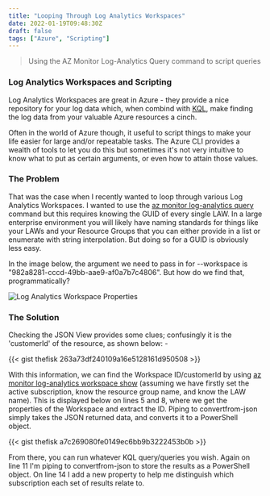 ```yaml
---
title: "Looping Through Log Analytics Workspaces"
date: 2022-01-19T09:48:30Z
draft: false
tags: ["Azure", "Scripting"]
---
```

> Using the AZ Monitor Log-Analytics Query command to script queries

### Log Analytics Workspaces and Scripting

Log Analytics Workspaces are great in Azure - they provide a nice repository for your log data which, when combind with [KQL](https://docs.microsoft.com/en-us/sharepoint/dev/general-development/keyword-query-language-kql-syntax-reference), make finding the log data from your valuable Azure resources a cinch.

Often in the world of Azure though, it useful to script things to make your life easier for large and/or repeatable tasks.  The Azure CLI provides a wealth of tools to let you do this but sometimes it's not very intuitive to know what to put as certain arguments, or even how to attain those values.

### The Problem

That was the case when I recently wanted to loop through various Log Analytics Workspaces.  I wanted to use the [az monitor log-analytics query](https://docs.microsoft.com/en-us/cli/azure/monitor/log-analytics?view=azure-cli-latest#az-monitor-log-analytics-query) command but this requires knowing the GUID of every single LAW.  In a large enterprise environment you will likely have naming standards for things like your LAWs and your Resource Groups that you can either provide in a list or enumerate with string interpolation.  But doing so for a GUID is obviously less easy.

In the image below, the argument we need to pass in for --workspace is "982a8281-cccd-49bb-aae9-af0a7b7c4806".  But how do we find that, programmatically?

![Log Analytics Workspace Properties](/img/law_properties.png)

### The Solution

Checking the JSON View provides some clues; confusingly it is the 'customerId' of the resource, as shown below: -

{{< gist thefisk 263a73df240109a16e5128161d950508 >}}

With this information, we can find the Workspace ID/customerId by using [az monitor log-analytics workspace show](https://docs.microsoft.com/en-us/cli/azure/monitor/log-analytics/workspace?view=azure-cli-latest#az-monitor-log-analytics-workspace-show) (assuming we have firstly set the active subscription, know the resource group name, and know the LAW name).  This is displayed below on lines 5 and 8, where we get the properties of the Workspace and extract the ID.  Piping to convertfrom-json simply takes the JSON returned data, and converts it to a PowerShell object.

{{< gist thefisk a7c269080fe0149ec6bb9b3222453b0b >}}

From there, you can run whatever KQL query/queries you wish.  Again on line 11 I'm piping to convertfrom-json to store the results as a PowerShell object.  On line 14 I add a new property to help me distinguish which subscription each set of results relate to.